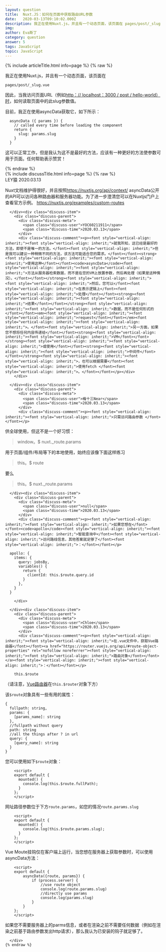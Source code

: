 ```yaml
---
layout: question
title:  Nuxt.JS：如何在页面中获取路由URL参数
date:   2020-03-13T09:10:02.000Z
description: 我正在使用Nuxt.js，并且有一个动态页面，该页面在 pages/post/_slug.vue因此，当我访问页面URL（例如http：// l...
img: 
author: Eva斯丁
category: question
answer: 5
tags: JavaScript
topic: JavaScript
---
```

<div class="article-root">
  <div class="article">
    {% include articleTitle.html info=page %}
    {% raw %}
    <div class="article-content"><p><font style="vertical-align: inherit;"><font style="vertical-align: inherit;">我正在使用Nuxt.js，并且有一个动态页面，该页面在 </font></font></p>

<pre><code>pages/post/_slug.vue
</code></pre>

<p><font style="vertical-align: inherit;"><font style="vertical-align: inherit;">因此，当我访问页面URL（例如</font></font><a href="http://localhost:3000/post/hello-world" rel="noreferrer"><font style="vertical-align: inherit;"><font style="vertical-align: inherit;">http：// localhost：3000 / post / hello-world）时</font></font></a><font style="vertical-align: inherit;"><font style="vertical-align: inherit;">，如何读取页面中的此slug参数值。</font></font></p>

<p><font style="vertical-align: inherit;"><font style="vertical-align: inherit;">目前，我正在使用asyncData获取它，如下所示：</font></font></p>

<pre><code>  asyncData ({ params }) {<font></font>
    // called every time before loading the component<font></font>
    return {<font></font>
      slug: params.slug<font></font>
    }<font></font>
  }<font></font>
</code></pre>

<p><font style="vertical-align: inherit;"><font style="vertical-align: inherit;">这可以正常工作，但是我认为这不是最好的方法，应该有一种更好的方法使参数可用于页面。</font><font style="vertical-align: inherit;">任何帮助表示赞赏！</font></font></p></div>
    {% endraw %}
  </div>

  <div class="discuss-wrapper">
    {% include discussTitle.html info=page %}
    {% raw %}
    <div class="discuss-item">
        <div class="discuss-parent">
          <div class="discuss-meta">
            <span class="discuss-user">LEY猿</span>
            <span class="discuss-time">2020.03.13</span>
          </div>
          <div class="discuss-comment"><p><font style="vertical-align: inherit;"><font style="vertical-align: inherit;">Nuxt文档维护得很好，并且按照</font></font><a href="https://nuxtjs.org/api/context/" rel="nofollow noreferrer"><font style="vertical-align: inherit;"><font style="vertical-align: inherit;">https://nuxtjs.org/api/context/</font></font></a><font style="vertical-align: inherit;"><font style="vertical-align: inherit;"> asyncData公开的API可以访问各种路由器和服务器功能。</font><font style="vertical-align: inherit;">为了进一步澄清您可以在Nuxtjs门户上查看官方示例。
</font></font><a href="https://nuxtjs.org/examples/custom-routes" rel="nofollow noreferrer"><font style="vertical-align: inherit;"><font style="vertical-align: inherit;">https://nuxtjs.org/examples/custom-routes</font></font></a></p></div>
        </div>
        
      </div><div class="discuss-item">
        <div class="discuss-parent">
          <div class="discuss-meta">
            <span class="discuss-user">YOC60211911</span>
            <span class="discuss-time">2020.03.13</span>
          </div>
          <div class="discuss-comment"><p><font style="vertical-align: inherit;"><font style="vertical-align: inherit;">就我所知，这已经是最好的方法，即使不是唯一的方法。</font><font style="vertical-align: inherit;">但是我可以建议一种稍微不同的方法，该方法可能适合您的需求。</font></font><strong><font style="vertical-align: inherit;"><font style="vertical-align: inherit;">使用这种</font></font><code>asyncData</code><font style="vertical-align: inherit;"><font style="vertical-align: inherit;">方法从服务器检索数据，而不是在您的VM上放置参数，然后再处理（如果是这种情况）。</font></font></strong><font style="vertical-align: inherit;"><font style="vertical-align: inherit;">然后，您可以</font><font style="vertical-align: inherit;">在表示逻辑上</font><font style="vertical-align: inherit;">处理</font></font><strong><font style="vertical-align: inherit;"><font style="vertical-align: inherit;">结果</font></font></strong><font style="vertical-align: inherit;"><font style="vertical-align: inherit;">数据，而不是任何形式的</font></font><em><font style="vertical-align: inherit;"><font style="vertical-align: inherit;">request</font></font></em><font style="vertical-align: inherit;"><font style="vertical-align: inherit;">。</font><font style="vertical-align: inherit;">另一方面，如果您不想将任何内容传递给</font></font><strong><font style="vertical-align: inherit;"><font style="vertical-align: inherit;">VM</font></font></strong><font style="vertical-align: inherit;"><font style="vertical-align: inherit;">或使用</font></font><strong><font style="vertical-align: inherit;"><font style="vertical-align: inherit;">中间件</font></font></strong><font style="vertical-align: inherit;"><font style="vertical-align: inherit;">，也可以根据需要</font><font style="vertical-align: inherit;">使用fetch </font><font style="vertical-align: inherit;">。</font></font></p></div>
        </div>
        
      </div><div class="discuss-item">
        <div class="discuss-parent">
          <div class="discuss-meta">
            <span class="discuss-user">梅十三Near</span>
            <span class="discuss-time">2020.03.13</span>
          </div>
          <div class="discuss-comment"><p><font style="vertical-align: inherit;"><font style="vertical-align: inherit;">只需访问路由参数 </font></font></p>

<p><font style="vertical-align: inherit;"><font style="vertical-align: inherit;">供全球使用，但这不是一个好习惯： </font></font></p>

<blockquote>
  <p><font style="vertical-align: inherit;"><font style="vertical-align: inherit;">window。$ nuxt._route.params</font></font></p>
</blockquote>

<p><font style="vertical-align: inherit;"><font style="vertical-align: inherit;">用于页面/组件/布局等下的本地使用，始终应该像下面这样练习</font></font></p>

<blockquote>
  <p><font style="vertical-align: inherit;"><font style="vertical-align: inherit;">this。$ route</font></font></p>
</blockquote>

<p><font style="vertical-align: inherit;"><font style="vertical-align: inherit;">要么</font></font></p>

<blockquote>
  <p><font style="vertical-align: inherit;"><font style="vertical-align: inherit;">this。$ nuxt._route.params</font></font></p>
</blockquote></div>
        </div>
        
      </div><div class="discuss-item">
        <div class="discuss-parent">
          <div class="discuss-meta">
            <span class="discuss-user">null</span>
            <span class="discuss-time">2020.03.13</span>
          </div>
          <div class="discuss-comment"><p><font style="vertical-align: inherit;"><font style="vertical-align: inherit;">如果您想在</font></font><code>apollo</code><font style="vertical-align: inherit;"><font style="vertical-align: inherit;">智能查询中</font><font style="vertical-align: inherit;">访问路线信息，其他答案就足够了</font><font style="vertical-align: inherit;">：</font></font></p>

<pre><code>  apollo: {<font></font>
    items: {<font></font>
      query: jobsBy,<font></font>
      variables() {<font></font>
        return {<font></font>
          clientId: this.$route.query.id<font></font>
        }<font></font>
      },<font></font>
    }<font></font>
  }<font></font>
</code></pre></div>
        </div>
        
      </div><div class="discuss-item">
        <div class="discuss-parent">
          <div class="discuss-meta">
            <span class="discuss-user">Chloe</span>
            <span class="discuss-time">2020.03.13</span>
          </div>
          <div class="discuss-comment"><p><font style="vertical-align: inherit;"><font style="vertical-align: inherit;">在.vue文件中，获取Vue路由器</font></font><a href="https://router.vuejs.org/api/#route-object-properties" rel="nofollow noreferrer"><font style="vertical-align: inherit;"><font style="vertical-align: inherit;">路由对象</font></font></a><font style="vertical-align: inherit;"><font style="vertical-align: inherit;">：</font></font></p>

<pre><code>    this.$route
</code></pre>

<p><font style="vertical-align: inherit;"><font style="vertical-align: inherit;">（请注意，</font></font><a href="https://router.vuejs.org" rel="nofollow noreferrer"><font style="vertical-align: inherit;"><font style="vertical-align: inherit;">Vue路由器</font></font></a><font style="vertical-align: inherit;"><font style="vertical-align: inherit;">在</font></font><code>this.$router</code><font style="vertical-align: inherit;"><font style="vertical-align: inherit;">对象</font><font style="vertical-align: inherit;">下方</font><font style="vertical-align: inherit;">）</font></font></p>

<p><font style="vertical-align: inherit;"><font style="vertical-align: inherit;">该</font></font><code>$route</code><font style="vertical-align: inherit;"><font style="vertical-align: inherit;">对象具有一些有用的属性：</font></font></p>

<pre><code>{<font></font>
  fullpath: string,<font></font>
  params: {<font></font>
    [params_name]: string<font></font>
  },<font></font>
  //fullpath without query<font></font>
  path: string<font></font>
  //all the things after ? in url<font></font>
  query: {<font></font>
    [query_name]: string<font></font>
  }<font></font>
}<font></font>
</code></pre>

<p><font style="vertical-align: inherit;"><font style="vertical-align: inherit;">您可以使用如下</font></font><code>$route</code><font style="vertical-align: inherit;"><font style="vertical-align: inherit;">对象：</font></font></p>

<pre><code>    &lt;script&gt;<font></font>
    export default {<font></font>
      mounted() {<font></font>
        console.log(this.$route.fullPath);<font></font>
      }<font></font>
    };<font></font>
    &lt;/script&gt;<font></font>
</code></pre>

<p><font style="vertical-align: inherit;"><font style="vertical-align: inherit;">网址路径参数位于下方</font></font><code>route.params</code><font style="vertical-align: inherit;"><font style="vertical-align: inherit;">，如您的情况</font></font><code>route.params.slug</code></p>

<pre><code>    &lt;script&gt;<font></font>
    export default {<font></font>
      mounted() {<font></font>
        console.log(this.$route.params.slug);<font></font>
      }<font></font>
    };<font></font>
    &lt;/script&gt;<font></font>
</code></pre>

<p><font style="vertical-align: inherit;"><font style="vertical-align: inherit;">Vue Moute挂钩仅在客户端上运行，当您想在服务器上获取参数时，可以使用asyncData方法：</font></font></p>

<pre><code>    &lt;script&gt;<font></font>
    export default {<font></font>
        asyncData({route, params}) {<font></font>
            if (process.server) {<font></font>
                //use route object<font></font>
                console.log(route.params.slug)<font></font>
                //directly use params<font></font>
                console.log(params.slug)<font></font>
            }<font></font>
        }<font></font>
    };<font></font>
    &lt;/script&gt;<font></font>
</code></pre>

<p><font style="vertical-align: inherit;"><font style="vertical-align: inherit;">如果您不需要服务器上的parms信息，或者在渲染之前不需要任何数据（例如在渲染之前基于路由参数发出http请求），那么我认为已安装的钩子就足够了。</font></font></p></div>
        </div>
        
      </div>
    {% endraw %}
  </div>
<div>
